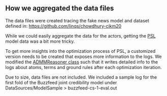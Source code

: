 
## How we aggregated the data files

The data files were created tracing the fake news model and dataset defined in: https://github.com/linqs/chowdhury-cikm20

While we could easily aggregate the data for the actors, getting the [PSL](https://psl.linqs.org/wiki/) model data was a bit more tricky. 

To get more insights into the optimization process of PSL, a customized version needs to be created that exposes more information to the logs. We modified the [ADMMReasoner class](https://github.com/linqs/psl/blob/main/psl-core/src/main/java/org/linqs/psl/reasoner/admm/ADMMReasoner.java) such that it writes detailed info to the logs about atoms, terms and ground rules after each optimization iteration.

Due to size, data files are not included. We included a sample log for the first fold of the Buzzfeed joint credibility model under DataSources/ModelSample > buzzfeed-cs-1-eval.out

